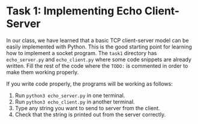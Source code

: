 # Task 1: Implementing Echo Client-Server

In our class, we have learned that a basic TCP client-server model can be easily implemented with Python. This is the good starting point for learning how to implement a socket program. The `task1` directory has `echo_server.py` and `echo_client.py` where some code snippets are already written. Fill the rest of the code where the `TODO:` is commented in order to make them working properly.

If you write code properly, the programs will be working as follows:

1. Run `python3 echo_server.py` in one terminal.
3. Run `python3 echo_client.py` in another terminal.
4. Type any string you want to send to server from the client.
5. Check that the string is printed out from the server correctly.

